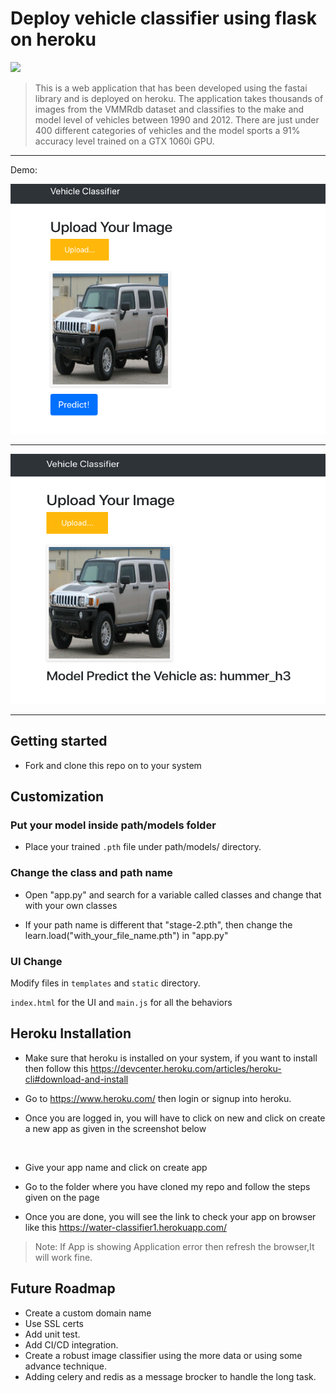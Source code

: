 
# Deploy vehicle classifier using flask on heroku

[![](https://img.shields.io/badge/python-3.5%2B-green.svg)]()


> This is a web application that has been developed using the fastai library and is deployed on heroku. The application takes thousands of images from the VMMRdb dataset and classifies to the make and model level of vehicles between 1990 and 2012. There are just under 400 different categories of vehicles and the model sports a 91% accuracy level trained on a GTX 1060i GPU. 

------------------


Demo:

<p align="center">
  <img src="Screen_shot_before.png" height="400px" width="600px"  alt="">
</p>

------------------

<p align="center">
  <img src="Screen_shot_after.png" height = "400px" width="600px" alt="">
</p>

------------------


## Getting started

- Fork and clone this repo on to your system


## Customization

### Put your model inside path/models folder

- Place your trained `.pth` file under path/models/ directory.

### Change the class and path name

- Open "app.py" and search for a variable called classes and change that with your own classes

- If your path name is different that "stage-2.pth", then change the learn.load("with_your_file_name.pth") in "app.py"




### UI Change

Modify files in `templates` and `static` directory.

`index.html` for the UI and `main.js` for all the behaviors



## Heroku Installation

- Make sure that heroku is installed on your system, if you want to install then follow this https://devcenter.heroku.com/articles/heroku-cli#download-and-install

- Go to https://www.heroku.com/ then login or signup into heroku.

- Once you are logged in, you will have to click on new and click on create a new app as given in the screenshot below
<p align="center">
  <img src="screenshot3.png" width="600px" alt="">
</p>

- Give your app name and click on create app

- Go to the folder where you have cloned my repo and follow the steps given on the page

- Once you are done, you will see the link to check your app on browser like this https://water-classifier1.herokuapp.com/

> Note: If App is showing Application error then refresh the browser,It will work fine.




## Future Roadmap
- Create a custom domain name
- Use SSL certs
- Add unit test.
- Add CI/CD integration.
- Create a robust image classifier using the more data or using some advance technique.
- Adding celery and redis as a message brocker to handle the long task.


